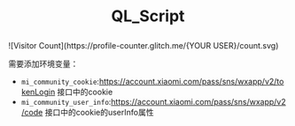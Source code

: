 <h1 align="center">

QL_Script

</h1>
![Visitor Count](https://profile-counter.glitch.me/{YOUR USER}/count.svg)

需要添加环境变量：
- `mi_community_cookie`:https://account.xiaomi.com/pass/sns/wxapp/v2/tokenLogin 接口中的cookie
- `mi_community_user_info`:https://account.xiaomi.com/pass/sns/wxapp/v2/code 接口中的cookie的userInfo属性